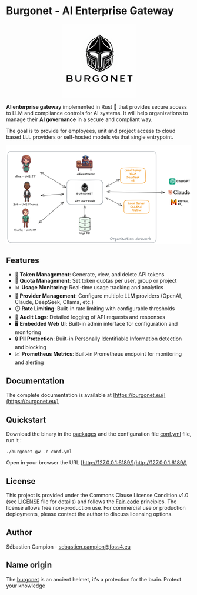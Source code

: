 # Burgonet - AI Enterprise Gateway

<p align="center">
  <img src="docs/images/logo.png?raw=true" style="width: 200px; height: auto;" />
</p>

**AI enterprise gateway** implemented in Rust 🦀 that provides secure access to LLM and compliance controls for AI systems.
It will help organizations to manage their **AI governance** in a secure and compliant way.

The goal is to provide for employees, unit and project access to
cloud based LLL providers or self-hosted models via that single entrypoint.

<p align="center">
  <img src="docs/images/overview.png?raw=true" />
</p>


## Features

- 🔑 **Token Management**: Generate, view, and delete API tokens
- 🎯 **Quota Management**: Set token quotas per user, group or project
- 📊 **Usage Monitoring**: Real-time usage tracking and analytics
- 🤖 **Provider Management**: Configure multiple LLM providers (OpenAI, Claude, DeepSeek, Ollama, etc.)
- ⏱️ **Rate Limiting**: Built-in rate limiting with configurable thresholds
- 📝 **Audit Logs**: Detailed logging of API requests and responses
- 🖥️ **Embedded Web UI**: Built-in admin interface for configuration and monitoring
- 🔒 **PII Protection**: Built-in Personally Identifiable Information detection and blocking
- 📈 **Prometheus Metrics**: Built-in Prometheus endpoint for monitoring and alerting


## Documentation 

The complete documentation is available at [https://burgonet.eu/](https://burgonet.eu/)

## Quickstart 

Download the binary in the [packages](packages) and the configuration file [conf.yml](conf.yml) file,  run it : 

    ./burgonet-gw -c conf.yml 


Open in your browser the URL [http://127.0.0.1:6189/](http://127.0.0.1:6189/)


## License

This project is provided under the Commons Clause License Condition v1.0 (see [LICENSE](LICENSE) file for details) and follows the [Fair-code](https://faircode.io) principles.
The license allows free non-production use. For commercial use or production deployments, please contact the author to discuss licensing options.

## Author  

Sébastien Campion - sebastien.campion@foss4.eu


## Name origin 

The [burgonet](https://en.wikipedia.org/wiki/Burgonet) is an ancient helmet, it's a protection for the brain.
Protect your knowledge 
